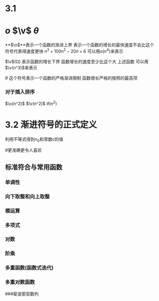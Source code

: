 # 3.1
# $o$ $\v$  $\theta$
**$\o$**表示一个函数的渐进上界
表示一个函数的增长的最快速度不会比这个符号代表得速度更快
$n^3 + 100n^2 - 20n +6$
可以用$o(n^4)$来表示

$\v$(Ω)
表示函数的增长下界
函数增长的速度至少比这个大
上述函数
可以用$\v(n^3)$来表示

$\theta$
这个符号表示一个函数的严格渐进限制
函数增长严格的按照的最高项

### 对于插入排序
$\o(n^2)$
$\v(n^2)$
$\theta(n^2)$

# 3.2 渐进符号的正式定义

利用不等式得到$n_0$和常数c的值

$\theta$更准确更令人喜欢

## 标准符合与常用函数

### 单调性

### 向下取整和向上取整

### 模运算

### 多项式

### 对数

### 阶乘

### 多重函数(函数式迭代)

### 多重对数函数

###斐波那契数列
